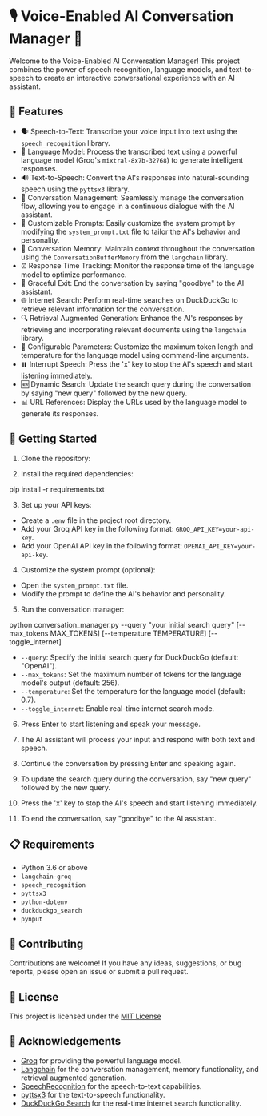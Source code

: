 

# 🎙️ Voice-Enabled AI Conversation Manager 🤖

Welcome to the Voice-Enabled AI Conversation Manager! This project combines the power of speech recognition, language models, and text-to-speech to create an interactive conversational experience with an AI assistant.

## 🌟 Features

- 🗣️ Speech-to-Text: Transcribe your voice input into text using the `speech_recognition` library.
- 🧠 Language Model: Process the transcribed text using a powerful language model (Groq's `mixtral-8x7b-32768`) to generate intelligent responses.
- 🔊 Text-to-Speech: Convert the AI's responses into natural-sounding speech using the `pyttsx3` library.
- 💬 Conversation Management: Seamlessly manage the conversation flow, allowing you to engage in a continuous dialogue with the AI assistant.
- 📝 Customizable Prompts: Easily customize the system prompt by modifying the `system_prompt.txt` file to tailor the AI's behavior and personality.
- 🔄 Conversation Memory: Maintain context throughout the conversation using the `ConversationBufferMemory` from the `langchain` library.
- ⏰ Response Time Tracking: Monitor the response time of the language model to optimize performance.
- 👋 Graceful Exit: End the conversation by saying "goodbye" to the AI assistant.
- 🌐 Internet Search: Perform real-time searches on DuckDuckGo to retrieve relevant information for the conversation.
- 🔍 Retrieval Augmented Generation: Enhance the AI's responses by retrieving and incorporating relevant documents using the `langchain` library.
- 🔧 Configurable Parameters: Customize the maximum token length and temperature for the language model using command-line arguments.
- ⏸️ Interrupt Speech: Press the 'x' key to stop the AI's speech and start listening immediately.
- 🆕 Dynamic Search: Update the search query during the conversation by saying "new query" followed by the new query.
- 📊 URL References: Display the URLs used by the language model to generate its responses.

## 🚀 Getting Started

1. Clone the repository:

2. Install the required dependencies:

pip install -r requirements.txt

3. Set up your API keys:
- Create a `.env` file in the project root directory.
- Add your Groq API key in the following format: `GROQ_API_KEY=your-api-key`.
- Add your OpenAI API key in the following format: `OPENAI_API_KEY=your-api-key`.

4. Customize the system prompt (optional):
- Open the `system_prompt.txt` file.
- Modify the prompt to define the AI's behavior and personality.

5. Run the conversation manager:

python conversation_manager.py --query "your initial search query" [--max_tokens MAX_TOKENS] [--temperature TEMPERATURE] [--toggle_internet]

- `--query`: Specify the initial search query for DuckDuckGo (default: "OpenAI").
- `--max_tokens`: Set the maximum number of tokens for the language model's output (default: 256).
- `--temperature`: Set the temperature for the language model (default: 0.7).
- `--toggle_internet`: Enable real-time internet search mode.

6. Press Enter to start listening and speak your message.

7. The AI assistant will process your input and respond with both text and speech.

8. Continue the conversation by pressing Enter and speaking again.

9. To update the search query during the conversation, say "new query" followed by the new query.

10. Press the 'x' key to stop the AI's speech and start listening immediately.

11. To end the conversation, say "goodbye" to the AI assistant.

## 📋 Requirements

- Python 3.6 or above
- `langchain-groq`
- `speech_recognition`
- `pyttsx3`
- `python-dotenv`
- `duckduckgo_search`
- `pynput`

## 🤝 Contributing

Contributions are welcome! If you have any ideas, suggestions, or bug reports, please open an issue or submit a pull request.

## 📄 License

This project is licensed under the [MIT License](LICENSE)

## 🙏 Acknowledgements

- [Groq](https://groq.com/) for providing the powerful language model.
- [Langchain](https://github.com/hwchase17/langchain) for the conversation management, memory functionality, and retrieval augmented generation.
- [SpeechRecognition](https://github.com/Uberi/speech_recognition) for the speech-to-text capabilities.
- [pyttsx3](https://github.com/nateshmbhat/pyttsx3) for the text-to-speech functionality.
- [DuckDuckGo Search](https://github.com/deedy5/duckduckgo_search) for the real-time internet search functionality.

